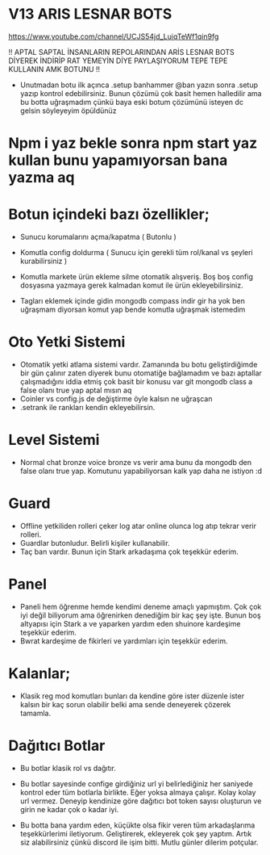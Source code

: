 # V13 ARIS LESNAR BOTS

https://www.youtube.com/channel/UCJS54jd_LuiqTeWf1qin9fg

!! APTAL SAPTAL İNSANLARIN REPOLARINDAN ARİS LESNAR BOTS DİYEREK İNDİRİP RAT YEMEYİN DİYE PAYLAŞIYORUM TEPE TEPE KULLANIN AMK BOTUNU !!

- Unutmadan botu ilk açınca .setup banhammer @ban yazın sonra .setup yazıp kontrol edebilirsiniz. Bunun çözümü çok basit hemen halledilir ama bu botta uğraşmadım çünkü baya eski botum çözümünü isteyen dc gelsin söyleyeyim öpüldünüz

# Npm i yaz bekle sonra npm start yaz kullan bunu yapamıyorsan bana yazma aq

# Botun içindeki bazı özellikler;
- Sunucu korumalarını açma/kapatma ( Butonlu )
- Komutla config doldurma ( Sunucu için gerekli tüm rol/kanal vs şeyleri kurabilirsiniz )
- Komutla markete ürün ekleme silme otomatik alışveriş. Boş boş config dosyasına yazmaya gerek kalmadan komut ile ürün ekleyebilirsiniz.


- Tagları eklemek içinde gidin mongodb compass indir gir ha yok ben uğraşmam diyorsan komut yap bende komutla uğraşmak istemedim 

# Oto Yetki Sistemi
- Otomatik yetki atlama sistemi vardır. Zamanında bu botu geliştirdiğimde bir gün çalınır zaten diyerek bunu otomatiğe bağlamadım ve bazı aptallar çalışmadığını iddia etmiş çok basit bir konusu var git mongodb class a false olanı true yap aptal mısın aq 
- Coinler vs config.js de değiştirme öyle kalsın ne uğraşcan
- .setrank ile rankları kendin ekleyebilirsin.

# Level Sistemi
- Normal chat bronze voice bronze vs verir ama bunu da mongodb den false olanı true yap. Komutunu yapabiliyorsan kalk yap daha ne istiyon :d

# Guard
- Offline yetkiliden rolleri çeker log atar online olunca log atıp tekrar verir rolleri.
- Guardlar butonludur. Belirli kişiler kullanabilir. 
- Taç ban vardır. Bunun için Stark arkadaşıma çok teşekkür ederim.

# Panel
- Paneli hem öğrenme hemde kendimi deneme amaçlı yapmıştım. Çok çok iyi değil biliyorum ama öğrenirken denediğim bir kaç şey işte. Bunun boş altyapısı için Stark a ve yaparken yardım eden shuinore kardeşime teşekkür ederim. 
- Bwrat kardeşime de fikirleri ve yardımları için teşekkür ederim.

# Kalanlar;
- Klasik reg mod komutları bunları da kendine göre ister düzenle ister kalsın bir kaç sorun olabilir belki ama sende deneyerek çözerek tamamla.

# Dağıtıcı Botlar
- Bu botlar klasik rol vs dağıtır.
- Bu botlar sayesinde confige girdiğiniz url yi belirlediğiniz her saniyede kontrol eder tüm botlarla birlikte. Eğer yoksa almaya çalışır. Kolay kolay url vermez. Deneyip kendinize göre dağıtıcı bot token sayısı oluşturun ve girin ne kadar çok o kadar iyi.

- Bu botta bana yardım eden, küçükte olsa fikir veren tüm arkadaşlarıma teşekkürlerimi iletiyorum. Geliştirerek, ekleyerek çok şey yaptım. Artık siz alabilirsiniz çünkü discord ile işim bitti. Mutlu günler dilerim potçular.
